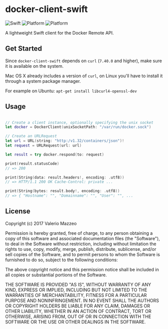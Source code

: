 # docker-client-swift

![Swift](https://img.shields.io/badge/swift-4.0.2-orange.svg)
![Platform](https://img.shields.io/badge/platform-OSX-lightgrey.svg)
![Platform](https://img.shields.io/badge/platform-Linux-lightgrey.svg)

A lightweight Swift client for the Docker Remote API.

## Get Started

Since `docker-client-swift` depends on `curl`  (`7.40.0` and higher), make sure it is available on the system.

Mac OS X already includes a version of `curl`, on Linux you'll have to install it through a system package manager.

For example on Ubuntu: `apt-get install libcurl4-openssl-dev`

## Usage

```Swift

// Create a client instance, optionally specifying the unix socket
let docker = DockerClient(unixSocketPath: "/var/run/docker.sock")

// Create an URLRequest
let url = URL(string: "http:/v1.32/containers/json")!
let request = URLRequest(url: url)

let result = try docker.respond(to: request)

print(result.statusCode)
// => 200

print(String(data: result.headers!, encoding: .utf8))
// => HTTP/1.1 200 OK Cache-Control: private ...

print(String(bytes: result.body!, encoding: .utf8))
// => { "Hostname": "", "Domainname": "", "User": "", ...
```

## License

Copyright (c) 2017 Valerio Mazzeo

Permission is hereby granted, free of charge, to any person obtaining a copy
of this software and associated documentation files (the "Software"), to deal
in the Software without restriction, including without limitation the rights
to use, copy, modify, merge, publish, distribute, sublicense, and/or sell
copies of the Software, and to permit persons to whom the Software is
furnished to do so, subject to the following conditions:

The above copyright notice and this permission notice shall be included in all
copies or substantial portions of the Software.

THE SOFTWARE IS PROVIDED "AS IS", WITHOUT WARRANTY OF ANY KIND, EXPRESS OR
IMPLIED, INCLUDING BUT NOT LIMITED TO THE WARRANTIES OF MERCHANTABILITY,
FITNESS FOR A PARTICULAR PURPOSE AND NONINFRINGEMENT. IN NO EVENT SHALL THE
AUTHORS OR COPYRIGHT HOLDERS BE LIABLE FOR ANY CLAIM, DAMAGES OR OTHER
LIABILITY, WHETHER IN AN ACTION OF CONTRACT, TORT OR OTHERWISE, ARISING FROM,
OUT OF OR IN CONNECTION WITH THE SOFTWARE OR THE USE OR OTHER DEALINGS IN THE
SOFTWARE.
